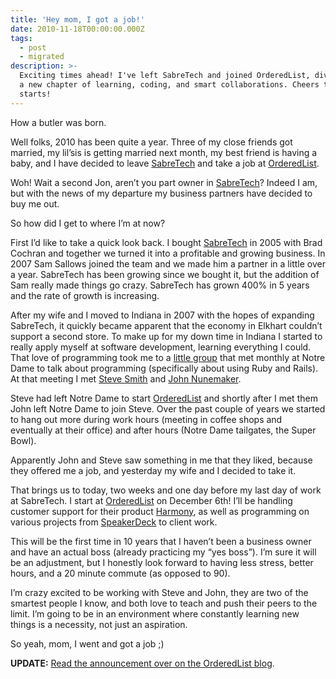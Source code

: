 ```yaml
---
title: 'Hey mom, I got a job!'
date: 2010-11-18T00:00:00.000Z
tags:
  - post
  - migrated
description: >-
  Exciting times ahead! I've left SabreTech and joined OrderedList, diving into
  a new chapter of learning, coding, and smart collaborations. Cheers to fresh
  starts!
---
```


How a butler was born.

Well folks, 2010 has been quite a year. Three of my close friends got married, my lil’sis is getting married next month, my best friend is having a baby, and I have decided to leave [SabreTech](http://sabretechllc.com) and take a job at [OrderedList](http://orderedlist.com).

Woh! Wait a second Jon, aren’t you part owner in [SabreTech](http://sabretechllc.com)? Indeed I am, but with the news of my departure my business partners have decided to buy me out.

So how did I get to where I’m at now?

First I’d like to take a quick look back. I bought [SabreTech](http://sabretechllc.com) in 2005 with Brad Cochran and together we turned it into a profitable and growing business. In 2007 Sam Sallows joined the team and we made him a partner in a little over a year. SabreTech has been growing since we bought it, but the addition of Sam really made things go crazy. SabreTech has grown 400% in 5 years and the rate of growth is increasing.

After my wife and I moved to Indiana in 2007 with the hopes of expanding SabreTech, it quickly became apparent that the economy in Elkhart couldn’t support a second store. To make up for my down time in Indiana I started to really apply myself at software development, learning everything I could. That love of programming took me to a [little group](http://groups.google.com/group/southbendrb?pli=1) that met monthly at Notre Dame to talk about programming (specifically about using Ruby and Rails). At that meeting I met [Steve Smith](http://orderedlist.com/who-we-are/#steve) and [John Nunemaker](http://orderedlist.com/who-we-are/#john).

Steve had left Notre Dame to start [OrderedList](http://orderedlist.com) and shortly after I met them John left Notre Dame to join Steve. Over the past couple of years we started to hang out more during work hours (meeting in coffee shops and eventually at their office) and after hours (Notre Dame tailgates, the Super Bowl).

Apparently John and Steve saw something in me that they liked, because they offered me a job, and yesterday my wife and I decided to take it.

That brings us to today, two weeks and one day before my last day of work at SabreTech. I start at [OrderedList](http://orderedlist.com) on December 6th! I’ll be handling customer support for their product [Harmony](http://harmonyapp.com), as well as programming on various projects from [SpeakerDeck](http://speakerdeck.com) to client work.

This will be the first time in 10 years that I haven’t been a business owner and have an actual boss (already practicing my “yes boss”). I’m sure it will be an adjustment, but I honestly look forward to having less stress, better hours, and a 20 minute commute (as opposed to 90).

I’m crazy excited to be working with Steve and John, they are two of the smartest people I know, and both love to teach and push their peers to the limit. I’m going to be in an environment where constantly learning new things is a necessity, not just an aspiration.

So yeah, mom, I went and got a job ;)

**UPDATE:** [Read the announcement over on the OrderedList blog](http://orderedlist.com/our-writing/blog/articles/welcome-jon-hoyt/).

